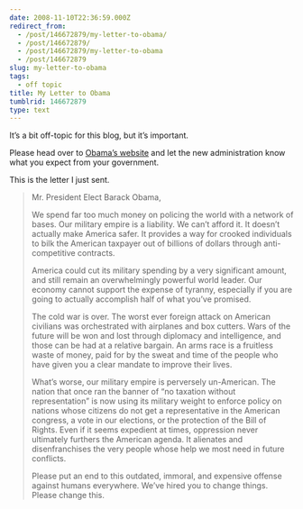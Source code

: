 ```yaml
---
date: 2008-11-10T22:36:59.000Z
redirect_from:
  - /post/146672879/my-letter-to-obama/
  - /post/146672879/
  - /post/146672879/my-letter-to-obama
  - /post/146672879
slug: my-letter-to-obama
tags:
  - off topic
title: My Letter to Obama
tumblrid: 146672879
type: text
---
```

<p>It&rsquo;s a bit off-topic for this blog, but it&rsquo;s important.</p>

<p>Please head over to <a href="http://change.gov/page/s/yourstory">Obama&rsquo;s website</a> and let the new administration know what you expect from your government.</p>

<p>This is the letter I just sent.</p>

<blockquote>Mr. President Elect Barack Obama,

We spend far too much money on policing the world with a network of bases.  Our military empire is a liability.  We can&rsquo;t afford it.  It doesn&rsquo;t actually make America safer.  It provides a way for crooked individuals to bilk the American taxpayer out of billions of dollars through anti-competitive contracts.

America could cut its military spending by a very significant amount, and still remain an overwhelmingly powerful world leader.  Our economy cannot support the expense of tyranny, especially if you are going to actually accomplish half of what you&rsquo;ve promised.

The cold war is over.  The worst ever foreign attack on American civilians was orchestrated with airplanes and box cutters.  Wars of the future will be won and lost through diplomacy and intelligence, and those can be had at a relative bargain.  An arms race is a fruitless waste of money, paid for by the sweat and time of the people who have given you a clear mandate to improve their lives.

What&rsquo;s worse, our military empire is perversely un-American.  The nation that once ran the banner of &ldquo;no taxation without representation&rdquo; is now using its military weight to enforce policy on nations whose citizens do not get a representative in the American congress, a vote in our elections, or the protection of the Bill of Rights.  Even if it seems expedient at times, oppression never ultimately furthers the American agenda.  It alienates and disenfranchises the very people whose help we most need in future conflicts.

Please put an end to this outdated, immoral, and expensive offense against humans everywhere.  We&rsquo;ve hired you to change things.  Please change this.</blockquote>
